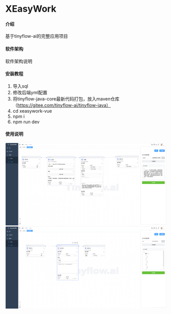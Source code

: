 # XEasyWork

#### 介绍
基于tinyflow-ai的完整应用项目

#### 软件架构
软件架构说明


#### 安装教程

1.  导入sql
2.  修改后端yml配置
3.  将tinyflow-java-core最新代码打包，放入maven仓库（https://gitee.com/tinyflow-ai/tinyflow-java）
4.  cd xeasywork-vue
5.  npm i
6.  npm run dev

#### 使用说明
![智能客服](./images/img.png)
![代码运行](./images/img_1.png)
